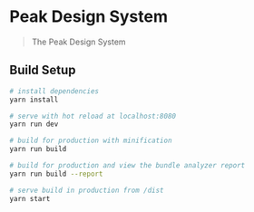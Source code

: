 # Peak Design System

> The Peak Design System

## Build Setup

```bash
# install dependencies
yarn install

# serve with hot reload at localhost:8080
yarn run dev

# build for production with minification
yarn run build

# build for production and view the bundle analyzer report
yarn run build --report

# serve build in production from /dist
yarn start
```
